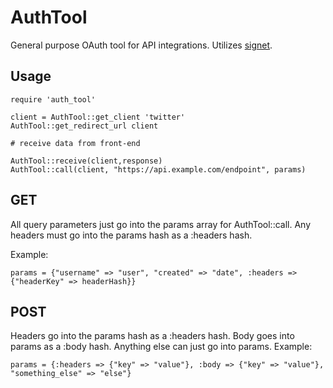 AuthTool
===
General purpose OAuth tool for API integrations. Utilizes [signet](https://github.com/google/signet).

Usage
---
```
require 'auth_tool'

client = AuthTool::get_client 'twitter'
AuthTool::get_redirect_url client

# receive data from front-end

AuthTool::receive(client,response)
AuthTool::call(client, "https://api.example.com/endpoint", params)
```
GET
---
All query parameters just go into the params array for AuthTool::call. Any headers must go into the params hash as a :headers hash.

Example:
```
params = {"username" => "user", "created" => "date", :headers => {"headerKey" => headerHash}}
```
POST
---
Headers go into the params hash as a :headers hash. Body goes into params as a :body hash. Anything else can just go into params.
Example:
```
params = {:headers => {"key" => "value"}, :body => {"key" => "value"}, "something_else" => "else"}
```
